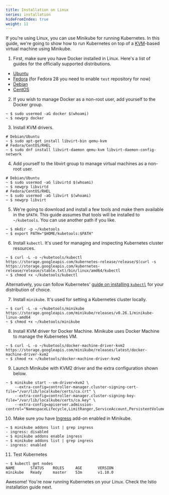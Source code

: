 ```yaml
---
title: Installation on Linux
series: installation
hideFromIndex: true
weight: 11
---
```


If you're using Linux, you can use Minikube for running Kubernetes. In this guide, we're going to show how to run Kubernetes on top of a [KVM](https://www.linux-kvm.org/page/Main_Page)-based virtual machine using Minikube.

1. First, make sure you have Docker installed in Linux. Here's a list of guides for the officially supported distributions.
  - [Ubuntu](https://docs.docker.com/install/linux/docker-ce/ubuntu/)
  - [Fedora](https://docs.docker.com/install/linux/docker-ce/fedora/) (for Fedora 28 you need to enable `test` repository for now)
  - [Debian](https://docs.docker.com/install/linux/docker-ce/debian/)
  - [CentOS](https://docs.docker.com/install/linux/docker-ce/centos/)

2. If you wish to manage Docker as a non-root user, add yourself to the Docker group.
```shell
~ $ sudo usermod -aG docker $(whoami)
~ $ newgrp docker
```

3. Install KVM drivers.
```shell
# Debian/Ubuntu
~ $ sudo apt-get install libvirt-bin qemu-kvm
# Fedora/CentOS/RHEL
~ $ sudo dnf install libvirt-daemon qemu-kvm libvirt-daemon-config-network
```

4. Add yourself to the libvirt group to manage virtual machines as a non-root user.
```shell
# Debian/Ubuntu
~ $ sudo usermod -aG libvirtd $(whoami)
~ $ newgrp libvirtd
# Fedora/CentOS/RHEL
~ $ sudo usermod -aG libvirt $(whoami)
~ $ newgrp libvirt
```

5. We're going to download and install a few tools and make them available in the `$PATH`. This guide assumes that tools will be installed to `~/kubetools`. You can use another path if you like.
```shell
~ $ mkdir -p ~/kubetools
~ $ export PATH="$HOME/kubetools:$PATH"
```

6. Install `kubectl`. It's used for managing and inspecting Kubernetes cluster resources.
```shell
~ $ curl -L -o ~/kubetools/kubectl https://storage.googleapis.com/kubernetes-release/release/$(curl -s https://storage.googleapis.com/kubernetes-release/release/stable.txt)/bin/linux/amd64/kubectl
~ $ chmod +x ~/kubetools/kubectl
```
Alternatively, you can follow Kubernetes' [guide on installing `kubectl`](https://kubernetes.io/docs/tasks/tools/install-kubectl/) for your distribution of choice. 

7. Install `minikube`. It's used for setting a Kubernetes cluster locally.
```shell
~ $ curl -L -o ~/kubetools/minikube https://storage.googleapis.com/minikube/releases/v0.26.1/minikube-linux-amd64
~ $ chmod +x ~/kubetools/minikube
```

8. Install KVM driver for Docker Machine. Minikube uses Docker Machine to manage the Kubernetes VM.
```shell
~ $ curl -L -o ~/kubetools/docker-machine-driver-kvm2 https://storage.googleapis.com/minikube/releases/latest/docker-machine-driver-kvm2
~ $ chmod +x ~/kubetools/docker-machine-driver-kvm2
```

9. Launch Minikube with KVM2 driver and the extra configuration shown below.
```shell
~ $ minikube start --vm-driver=kvm2 \
    --extra-config=controller-manager.cluster-signing-cert-file="/var/lib/localkube/certs/ca.crt" \
    --extra-config=controller-manager.cluster-signing-key-file="/var/lib/localkube/certs/ca.key" \
    --extra-config=apiserver.admission-control="NamespaceLifecycle,LimitRanger,ServiceAccount,PersistentVolumeLabel,DefaultStorageClass,DefaultTolerationSeconds,MutatingAdmissionWebhook,ValidatingAdmissionWebhook,ResourceQuota"
```

10. Make sure you have [Ingress](https://kubernetes.io/docs/concepts/services-networking/ingress/) add-on enabled in Minikube.
```shell
~ $ minikube addons list | grep ingress
- ingress: disabled
~ $ minikube addons enable ingress
~ $ minikube addons list | grep ingress
- ingress: enabled
```

11. Test Kubernetes
```shell
~ $ kubectl get nodes
NAME       STATUS    ROLES     AGE       VERSION
minikube   Ready     master    53m       v1.10.0
```

Awesome! You're now running Kubernetes on your Linux. Check the Istio installation guide next.